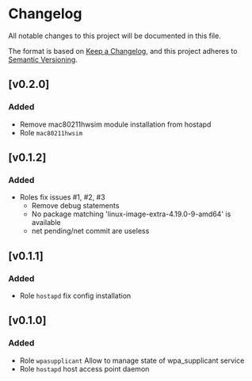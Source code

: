 # Changelog

All notable changes to this project will be documented in this file.

The format is based on [Keep a Changelog](https://keepachangelog.com/en/1.0.0/),
and this project adheres to [Semantic Versioning](https://semver.org/spec/v2.0.0.html).

## [v0.2.0]
### Added
- Remove mac80211hwsim module installation from hostapd
- Role `mac80211hwsim`

## [v0.1.2]
### Added
- Roles fix issues #1, #2, #3
  - Remove debug statements
  - No package matching 'linux-image-extra-4.19.0-9-amd64' is available
  - net pending/net commit are useless

## [v0.1.1]
### Added
- Role `hostapd` fix config installation

## [v0.1.0]
### Added
- Role `wpasupplicant` Allow to manage state of wpa_supplicant service
- Role `hostapd` host access point daemon
